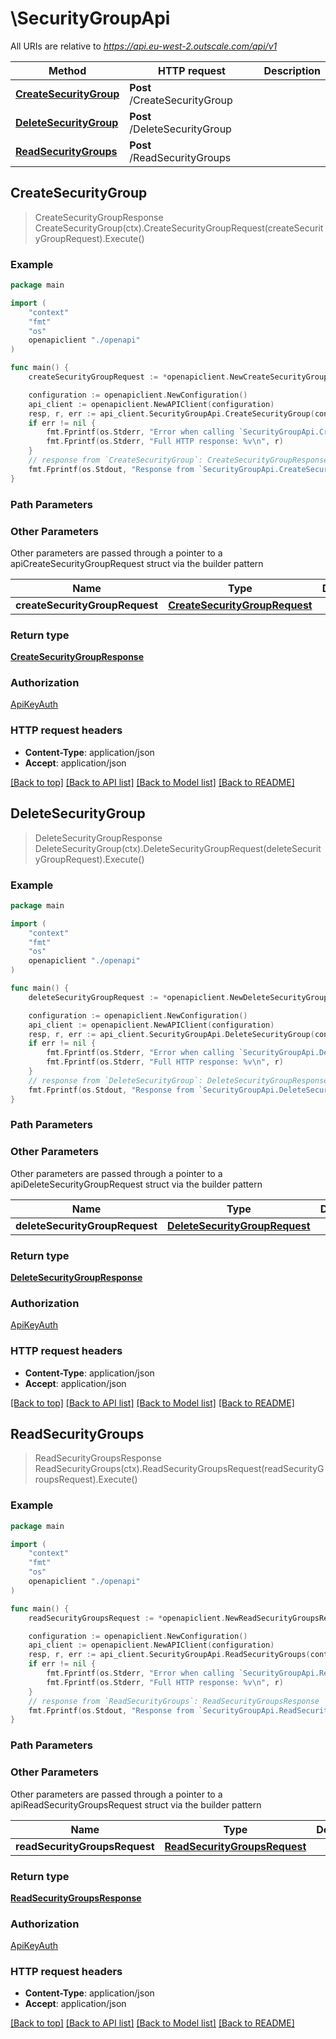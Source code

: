 # \SecurityGroupApi

All URIs are relative to *https://api.eu-west-2.outscale.com/api/v1*

Method | HTTP request | Description
------------- | ------------- | -------------
[**CreateSecurityGroup**](SecurityGroupApi.md#CreateSecurityGroup) | **Post** /CreateSecurityGroup | 
[**DeleteSecurityGroup**](SecurityGroupApi.md#DeleteSecurityGroup) | **Post** /DeleteSecurityGroup | 
[**ReadSecurityGroups**](SecurityGroupApi.md#ReadSecurityGroups) | **Post** /ReadSecurityGroups | 



## CreateSecurityGroup

> CreateSecurityGroupResponse CreateSecurityGroup(ctx).CreateSecurityGroupRequest(createSecurityGroupRequest).Execute()



### Example

```go
package main

import (
    "context"
    "fmt"
    "os"
    openapiclient "./openapi"
)

func main() {
    createSecurityGroupRequest := *openapiclient.NewCreateSecurityGroupRequest("Description_example", "SecurityGroupName_example") // CreateSecurityGroupRequest |  (optional)

    configuration := openapiclient.NewConfiguration()
    api_client := openapiclient.NewAPIClient(configuration)
    resp, r, err := api_client.SecurityGroupApi.CreateSecurityGroup(context.Background()).CreateSecurityGroupRequest(createSecurityGroupRequest).Execute()
    if err != nil {
        fmt.Fprintf(os.Stderr, "Error when calling `SecurityGroupApi.CreateSecurityGroup``: %v\n", err)
        fmt.Fprintf(os.Stderr, "Full HTTP response: %v\n", r)
    }
    // response from `CreateSecurityGroup`: CreateSecurityGroupResponse
    fmt.Fprintf(os.Stdout, "Response from `SecurityGroupApi.CreateSecurityGroup`: %v\n", resp)
}
```

### Path Parameters



### Other Parameters

Other parameters are passed through a pointer to a apiCreateSecurityGroupRequest struct via the builder pattern


Name | Type | Description  | Notes
------------- | ------------- | ------------- | -------------
 **createSecurityGroupRequest** | [**CreateSecurityGroupRequest**](CreateSecurityGroupRequest.md) |  | 

### Return type

[**CreateSecurityGroupResponse**](CreateSecurityGroupResponse.md)

### Authorization

[ApiKeyAuth](../README.md#ApiKeyAuth)

### HTTP request headers

- **Content-Type**: application/json
- **Accept**: application/json

[[Back to top]](#) [[Back to API list]](../README.md#documentation-for-api-endpoints)
[[Back to Model list]](../README.md#documentation-for-models)
[[Back to README]](../README.md)


## DeleteSecurityGroup

> DeleteSecurityGroupResponse DeleteSecurityGroup(ctx).DeleteSecurityGroupRequest(deleteSecurityGroupRequest).Execute()



### Example

```go
package main

import (
    "context"
    "fmt"
    "os"
    openapiclient "./openapi"
)

func main() {
    deleteSecurityGroupRequest := *openapiclient.NewDeleteSecurityGroupRequest() // DeleteSecurityGroupRequest |  (optional)

    configuration := openapiclient.NewConfiguration()
    api_client := openapiclient.NewAPIClient(configuration)
    resp, r, err := api_client.SecurityGroupApi.DeleteSecurityGroup(context.Background()).DeleteSecurityGroupRequest(deleteSecurityGroupRequest).Execute()
    if err != nil {
        fmt.Fprintf(os.Stderr, "Error when calling `SecurityGroupApi.DeleteSecurityGroup``: %v\n", err)
        fmt.Fprintf(os.Stderr, "Full HTTP response: %v\n", r)
    }
    // response from `DeleteSecurityGroup`: DeleteSecurityGroupResponse
    fmt.Fprintf(os.Stdout, "Response from `SecurityGroupApi.DeleteSecurityGroup`: %v\n", resp)
}
```

### Path Parameters



### Other Parameters

Other parameters are passed through a pointer to a apiDeleteSecurityGroupRequest struct via the builder pattern


Name | Type | Description  | Notes
------------- | ------------- | ------------- | -------------
 **deleteSecurityGroupRequest** | [**DeleteSecurityGroupRequest**](DeleteSecurityGroupRequest.md) |  | 

### Return type

[**DeleteSecurityGroupResponse**](DeleteSecurityGroupResponse.md)

### Authorization

[ApiKeyAuth](../README.md#ApiKeyAuth)

### HTTP request headers

- **Content-Type**: application/json
- **Accept**: application/json

[[Back to top]](#) [[Back to API list]](../README.md#documentation-for-api-endpoints)
[[Back to Model list]](../README.md#documentation-for-models)
[[Back to README]](../README.md)


## ReadSecurityGroups

> ReadSecurityGroupsResponse ReadSecurityGroups(ctx).ReadSecurityGroupsRequest(readSecurityGroupsRequest).Execute()



### Example

```go
package main

import (
    "context"
    "fmt"
    "os"
    openapiclient "./openapi"
)

func main() {
    readSecurityGroupsRequest := *openapiclient.NewReadSecurityGroupsRequest() // ReadSecurityGroupsRequest |  (optional)

    configuration := openapiclient.NewConfiguration()
    api_client := openapiclient.NewAPIClient(configuration)
    resp, r, err := api_client.SecurityGroupApi.ReadSecurityGroups(context.Background()).ReadSecurityGroupsRequest(readSecurityGroupsRequest).Execute()
    if err != nil {
        fmt.Fprintf(os.Stderr, "Error when calling `SecurityGroupApi.ReadSecurityGroups``: %v\n", err)
        fmt.Fprintf(os.Stderr, "Full HTTP response: %v\n", r)
    }
    // response from `ReadSecurityGroups`: ReadSecurityGroupsResponse
    fmt.Fprintf(os.Stdout, "Response from `SecurityGroupApi.ReadSecurityGroups`: %v\n", resp)
}
```

### Path Parameters



### Other Parameters

Other parameters are passed through a pointer to a apiReadSecurityGroupsRequest struct via the builder pattern


Name | Type | Description  | Notes
------------- | ------------- | ------------- | -------------
 **readSecurityGroupsRequest** | [**ReadSecurityGroupsRequest**](ReadSecurityGroupsRequest.md) |  | 

### Return type

[**ReadSecurityGroupsResponse**](ReadSecurityGroupsResponse.md)

### Authorization

[ApiKeyAuth](../README.md#ApiKeyAuth)

### HTTP request headers

- **Content-Type**: application/json
- **Accept**: application/json

[[Back to top]](#) [[Back to API list]](../README.md#documentation-for-api-endpoints)
[[Back to Model list]](../README.md#documentation-for-models)
[[Back to README]](../README.md)

